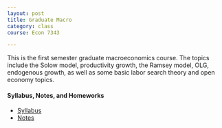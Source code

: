 ```yaml
---
layout: post
title: Graduate Macro
category: class
course: Econ 7343

---
```


This is the first semester graduate macroeconomics course. The topics include the Solow model, productivity growth, the Ramsey model, OLG, endogenous growth, as well as some basic labor search theory and open economy topics.

#### Syllabus, Notes, and Homeworks
- [Syllabus](https://dl.dropboxusercontent.com/u/6823742/f15_syl.pdf)
- [Notes](https://dl.dropboxusercontent.com/u/6823742/macronotes.pdf)

